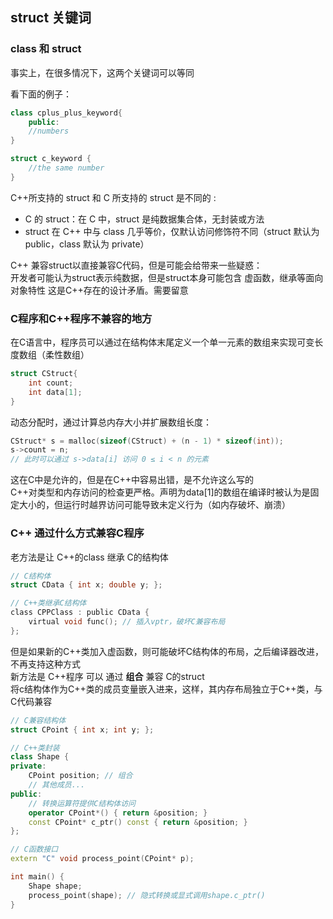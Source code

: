 ## struct 关键词

### class 和 struct

事实上，在很多情况下，这两个关键词可以等同

看下面的例子：

```cpp
class cplus_plus_keyword{
	public:
	//numbers
}

```


```c
struct c_keyword {
	//the same number
}
```

C++所支持的 struct 和 C 所支持的 struct 是不同的 :<br>
* C 的 struct：在 C 中，struct 是纯数据集合体，无封装或方法<br>
* struct 在 C++ 中与 class 几乎等价，仅默认访问修饰符不同（struct 默认为 public，class 默认为 private）<br>

C++ 兼容struct以直接兼容C代码，但是可能会给带来一些疑惑：<br> 
开发者可能认为struct表示纯数据，但是struct本身可能包含 虚函数，继承等面向对象特性
这是C++存在的设计矛盾。需要留意


### C程序和C++程序不兼容的地方

在C语言中，程序员可以通过在结构体末尾定义一个单一元素的数组来实现可变长度数组（柔性数组）<br>
```c
struct CStruct{
	int count;
	int data[1];
}

```

动态分配时，通过计算总内存大小并扩展数组长度：

```c
CStruct* s = malloc(sizeof(CStruct) + (n - 1) * sizeof(int));
s->count = n;
// 此时可以通过 s->data[i] 访问 0 ≤ i < n 的元素
```
这在C中是允许的，但是在C++中容易出错，是不允许这么写的<br>
C++对类型和内存访问的检查更严格。声明为data[1]的数组在编译时被认为是固定大小的，但运行时越界访问可能导致未定义行为（如内存破坏、崩溃）


### C++  通过什么方式兼容C程序

老方法是让 C++的class 继承 C的结构体

```c
// C结构体
struct CData { int x; double y; };

// C++类继承C结构体
class CPPClass : public CData {
    virtual void func(); // 插入vptr，破坏C兼容布局
};
```

但是如果新的C++类加入虚函数，则可能破坏C结构体的布局，之后编译器改进，不再支持这种方式<br>
新方法是 C++程序 可以 通过 **组合** 兼容 C的struct <br>
将c结构体作为C++类的成员变量嵌入进来，这样，其内存布局独立于C++类，与C代码兼容<br>

```cpp
// C兼容结构体
struct CPoint { int x; int y; };

// C++类封装
class Shape {
private:
    CPoint position; // 组合
    // 其他成员...
public:
    // 转换运算符提供C结构体访问
    operator CPoint*() { return &position; }
    const CPoint* c_ptr() const { return &position; }
};

// C函数接口
extern "C" void process_point(CPoint* p);

int main() {
    Shape shape;
    process_point(shape); // 隐式转换或显式调用shape.c_ptr()
}

```



  
